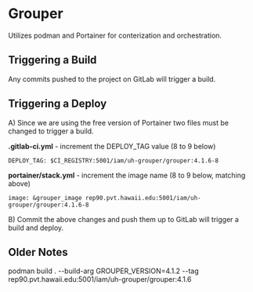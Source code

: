 # Grouper
Utilizes podman and Portainer for conterization and orchestration.

## Triggering a Build

Any commits pushed to the project on GitLab will trigger a build.

## Triggering a Deploy
A) Since we are using the free version of Portainer two files must be changed to trigger a build.

**.gitlab-ci.yml** - increment the DEPLOY_TAG value (8 to 9 below)

    DEPLOY_TAG: $CI_REGISTRY:5001/iam/uh-grouper/grouper:4.1.6-8

**portainer/stack.yml** - increment the image name (8 to 9 below, matching above)

    image: &grouper_image rep90.pvt.hawaii.edu:5001/iam/uh-grouper/grouper:4.1.6-8

B) Commit the above changes and push them up to GitLab will trigger a build and deploy.

## Older Notes
podman build . --build-arg GROUPER_VERSION=4.1.2 --tag rep90.pvt.hawaii.edu:5001/iam/uh-grouper/grouper:4.1.6